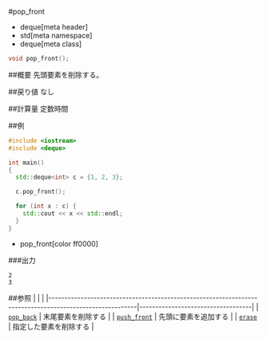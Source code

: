 #pop_front
* deque[meta header]
* std[meta namespace]
* deque[meta class]

```cpp
void pop_front();
```

##概要
先頭要素を削除する。


##戻り値
なし


##計算量
定数時間


##例
```cpp
#include <iostream>
#include <deque>

int main()
{
  std::deque<int> c = {1, 2, 3};

  c.pop_front();

  for (int x : c) {
    std::cout << x << std::endl;
  }
}
```
* pop_front[color ff0000]

###出力
```
2
3
```

##参照
| | |
|---------------------------------------------------------------------------------------------------------|-----------------------------------|
| [`pop_back`](./pop_back.md) | 末尾要素を削除する |
| [`push_front`](./push_front.md) | 先頭に要素を追加する |
| [`erase`](./erase.md) | 指定した要素を削除する |


